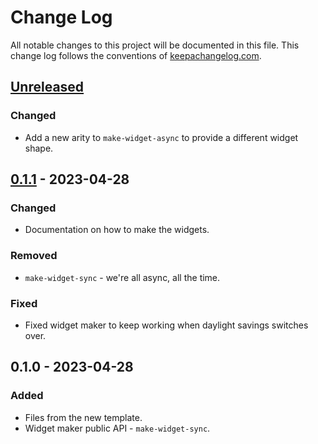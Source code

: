 # Change Log
All notable changes to this project will be documented in this file. This change log follows the conventions of [keepachangelog.com](http://keepachangelog.com/).

## [Unreleased]
### Changed
- Add a new arity to `make-widget-async` to provide a different widget shape.

## [0.1.1] - 2023-04-28
### Changed
- Documentation on how to make the widgets.

### Removed
- `make-widget-sync` - we're all async, all the time.

### Fixed
- Fixed widget maker to keep working when daylight savings switches over.

## 0.1.0 - 2023-04-28
### Added
- Files from the new template.
- Widget maker public API - `make-widget-sync`.

[Unreleased]: https://sourcehost.site/your-name/clojure-mini-twitter-api/compare/0.1.1...HEAD
[0.1.1]: https://sourcehost.site/your-name/clojure-mini-twitter-api/compare/0.1.0...0.1.1
